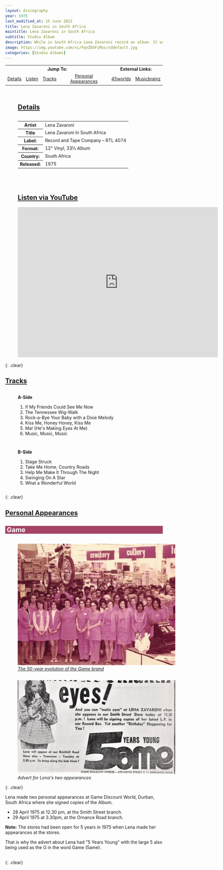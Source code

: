 ```yaml
---
layout: discography
year: 1975
last_modified_at: 15 June 2023
title: Lena Zavaroni in South Africa
maintitle: Lena Zavaroni in South Africa
subtitle: Studio Album
description: While in South Africa Lena Zavaroni record an album. It was released in South Africa by the Record and Tape Company in 1975 to coincided with her trip to South Africa.
image: https://img.youtube.com/vi/FqnZEbFiMos/sddefault.jpg
categories: [Studio Albums]
---
```


<table>
<tr align="center">
<th colspan="4">Jump To:</th>
<th  colspan="2">External Links:</th>
</tr>

<tr align="center">
<td><a href="#details">Details</a></td>
<td><a href="#listen-via-youtube">Listen</a></td>
<td><a href="#tracks">Tracks</a></td>
<td><a href="#personal-appearances">Personal Appearances</a></td>
<td><a class="external-link" href="https://www.45worlds.com/vinyl/album/rtl4074">45worlds</a></td>
<td><a class="external-link" href="https://musicbrainz.org/release-group/1c0d6cd0-ec1e-4bac-82b1-213c383d13b0">Musicbrainz</a></td>
</tr>
</table>

<figure class="fig1">
<h2 id="details"><a href="#details">Details</a></h2>
<figcaption>
<table>
<tr><th>Artist</th><td>Lena Zavaroni</td></tr>
<tr><th>Title</th><td>Lena Zavaroni In South Africa</td></tr>
<tr><th>Label:</th><td>Record and Tape Company – RTL 4074</td></tr>
<tr><th>Format:</th><td>12" Vinyl, 33⅓ Album</td></tr>
<tr><th>Country:</th><td>South Africa</td></tr>
<tr><th>Released:</th><td>1975</td></tr>
</table>
</figcaption>
</figure>

<figure class="fig2">
<h2  id="listen-via-youtube"><a href="#listen-via-youtube">Listen via YouTube</a></h2>
<div class="responsive-video"><iframe width="640px" height="480px" src="https://www.youtube.com/embed/FqnZEbFiMos?rel=0&showinfo=1" frameborder="0" allowfullscreen=""></iframe></div>
</figure>

{: .clear}

<h2 id="tracks"><a href="#tracks">Tracks</a></h2>
<figure class="fig1">
<strong>A-Side</strong>
<ol>
<li>If My Friends Could See Me Now</li>
<li>The Tennessee Wig-Walk</li>
<li>Rock-a-Bye Your Baby with a Dixie Melody</li>
<li>Kiss Me, Honey Honey, Kiss Me</li>
<li>Ma! (He's Making Eyes At Me)</li>
<li>Music, Music, Music</li>
</ol>
</figure>

<figure class="fig2">
<strong>B-Side</strong>
<ol>
<li>Stage Struck</li>
<li>Take Me Home, Country Roads</li>
<li>Help Me Make It Through The Night</li>
<li>Swinging On A Star</li>
<li>What a Wonderful World</li>
</ol>
</figure>

{: .clear}

<h2 id="personal-appearances"><a href="#personal-appearances">Personal Appearances</a></h2>
<h2 style="background-color:#a44268; color:#ffffff; padding-left:5px;">Game</h2>

<figure class="fig1">
<img src="/assets/images/locations/Game-563078.jpg" class="full-width" alt="The 50-year evolution of the Game brand" />
<cite><a class="external-link" href="https://www.bizcommunity.com/Article/196/182/205556.html">The 50-year evolution of the Game brand</a></cite>
</figure>

<figure class="fig2">
<img src="/assets/images/newspapers/natal-mercury.png" class="full-width" alt="Advert for Lena Zavaroni's two appearances at the Game Discount World, Durban, South Africa" />
<cite>Advert for Lena's two appearances</cite>
</figure>

{: .clear}

Lena made two personal appearances at Game Discount World, Durban, South Africa where she signed copies of the Album.
* 28 April 1975 at 12.30 pm, at the Smith Street branch.
* 29 April 1975 at 3.30pm, at the Ornance Road branch.

**Note:** The stores had been open for 5 years in 1975 when Lena made her appearances at the stores.

That is why the advert about Lena had "5 Years Young" with the large 5 also being used as the G in the word Game (5ame).

<br />{: .clear}

<style>
.split {border-top: solid 5px #4B90B1;}

.fig1 {float:left; width:49%;}

.fig2 {float:right; width:49%;}

figcaption {float:left; width:100%;}

@media screen and (orientation:portrait) {
.fig1, .fig2 {float:left; width:100%;}
figcaption {float:left; width:100%; margin-bottom: 10px;}
}
</style>
